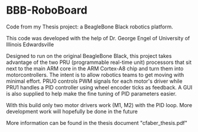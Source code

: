 # BBB-RoboBoard
Code from my Thesis project: a BeagleBone Black robotics platform.

This code was developed with the help of Dr. George Engel of University of Illinois Edwardsville

Designed to run on the original BeagleBone Black, this project takes advantage of the two PRU (programmable real-time unit)
processors that sit next to the main ARM core in the ARM Cortex-A8 chip and turn them into motorcontrollers. The intent is 
to allow robotics teams to get moving with minimal effort. PRU0 controls PWM signals for each motor's driver while PRU1 handles
a PID controller using wheel encoder ticks as feedback. A GUI is also supplied to help make the fine tuning of PID parameters easier.

With this build only two motor drivers work (M1, M2) with the PID loop. More development work will hopefully be done in the future

More information can be found in the thesis document "cfaber_thesis.pdf"
